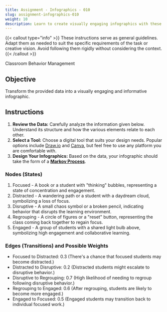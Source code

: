 ```yaml
---
title: Assignment - Infographics - 010
slug: assignment-infographics-010
weight: 10
description: Learn to create visually engaging infographics with these practical ICT assignments designed to enhance creativity, critical thinking, and digital communication skills. Perfect for mastering infographic tools and presenting complex ideas effectively.
---
```


{{< callout type="info" >}}
These instructions serve as general guidelines. Adapt them as needed to suit the specific requirements of the task or creative vision. Avoid following them rigidly without considering the context.
{{< /callout >}}


Classroom Behavior Management

## Objective

Transform the provided data into a visually engaging and informative infographic.

## Instructions

1. **Review the Data:** Carefully analyze the information given below. Understand its structure and how the various elements relate to each other.
2. **Select a Tool:** Choose a digital tool that suits your design needs. Popular options include [Draw.io](https://app.diagrams.net/) and [Canva](https://www.canva.com/), but feel free to use any platform you are comfortable with.
3. **Design Your Infographics:** Based on the data, your infographic should take the form of a [**Markov Process**](https://en.wikipedia.org/wiki/Markov_chain#/media/File:Markovkate_01.svg).

### Nodes (States)

1. Focused - A book or a student with "thinking" bubbles, representing a state of concentration and engagement.
2. Distracted - A wandering path or a student with a daydream cloud, symbolizing a loss of focus.
3. Disruptive - A small chaos symbol or a broken pencil, indicating behavior that disrupts the learning environment.
4. Regrouping - A circle of figures or a "reset" button, representing the class coming back together to regain focus.
5. Engaged - A group of students with a shared light bulb above, symbolizing high engagement and collaborative learning.

### Edges (Transitions) and Possible Weights

- Focused to Distracted: 0.3 (There's a chance that focused students may become distracted.)
- Distracted to Disruptive: 0.2 (Distracted students might escalate to disruptive behavior.)
- Disruptive to Regrouping: 0.7 (High likelihood of needing to regroup following disruptive behavior.)
- Regrouping to Engaged: 0.6 (After regrouping, students are likely to become more engaged.)
- Engaged to Focused: 0.5 (Engaged students may transition back to individual focused work.)

